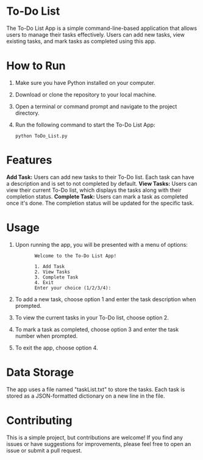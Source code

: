 # To-Do List
The To-Do List App is a simple command-line-based application that allows users to manage their tasks effectively. Users can add new tasks, view existing tasks, and mark tasks as completed using this app.

# How to Run
1. Make sure you have Python installed on your computer.
2. Download or clone the repository to your local machine.
3. Open a terminal or command prompt and navigate to the project directory.
4. Run the following command to start the To-Do List App:
   
       python ToDo_List.py

# Features
**Add Task:** Users can add new tasks to their To-Do list. Each task can have a description and is set to not completed by default.
**View Tasks:** Users can view their current To-Do list, which displays the tasks along with their completion status.
**Complete Task:** Users can mark a task as completed once it's done. The completion status will be updated for the specific task.

# Usage
1. Upon running the app, you will be presented with a menu of options:

              Welcome to the To-Do List App!
              
              1. Add Task
              2. View Tasks
              3. Complete Task
              4. Exit
              Enter your choice (1/2/3/4):
1. To add a new task, choose option 1 and enter the task description when prompted.
2. To view the current tasks in your To-Do list, choose option 2.
3. To mark a task as completed, choose option 3 and enter the task number when prompted.
4. To exit the app, choose option 4.

# Data Storage
The app uses a file named "taskList.txt" to store the tasks. Each task is stored as a JSON-formatted dictionary on a new line in the file.

# Contributing
This is a simple project, but contributions are welcome! If you find any issues or have suggestions for improvements, please feel free to open an issue or submit a pull request.
